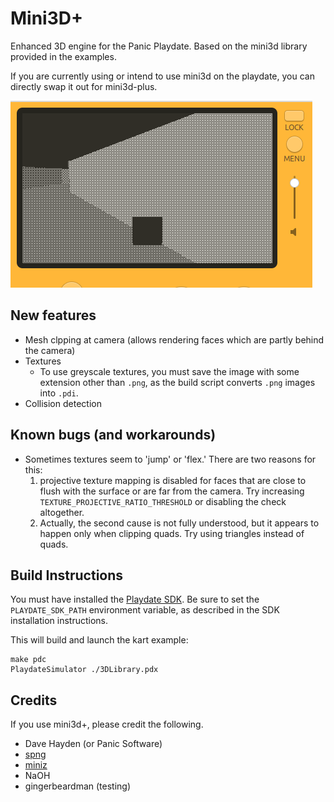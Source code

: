 # Mini3D+

Enhanced 3D engine for the Panic Playdate. Based on the mini3d library provided in the examples.

If you are currently using or intend to use mini3d on the playdate, you can directly swap it out for mini3d-plus.

![Kart Example](./etc/kart.gif)

## New features

- Mesh clpping at camera (allows rendering faces which are partly behind the camera)
- Textures
  - To use greyscale textures, you must save the image with some extension other than `.png`, as the build script converts `.png` images into `.pdi`.
- Collision detection

## Known bugs (and workarounds)

- Sometimes textures seem to 'jump' or 'flex.' There are two reasons for this:
  1. projective texture mapping is disabled for faces that are close to flush with the surface or are far from the camera. Try increasing `TEXTURE_PROJECTIVE_RATIO_THRESHOLD` or disabling the check altogether.
  2. Actually, the second cause is not fully understood, but it appears to happen only when clipping quads. Try using triangles instead of quads. 

## Build Instructions

You must have installed the [Playdate SDK](https://play.date/dev/). Be sure to set the `PLAYDATE_SDK_PATH` environment variable, as described in the SDK installation instructions.

This will build and launch the kart example:

```
make pdc
PlaydateSimulator ./3DLibrary.pdx
```

## Credits

If you use mini3d+, please credit the following.

- Dave Hayden (or Panic Software)
- [spng](https://libspng.org/)
- [miniz](https://github.com/richgel999/miniz)
- NaOH
- gingerbeardman (testing)
